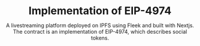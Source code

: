 <div align="center">
<h1 align="center" style="margin-bottom: 0"> Implementation of EIP-4974 </h1>
<p align="center">
A livestreaming platform deployed on IPFS using Fleek and built with Nextjs.  The contract is an implementation of EIP-4974, which describes social tokens.</br>

